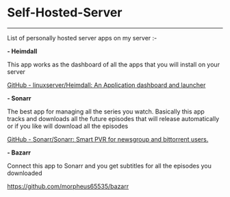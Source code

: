 # Self-Hosted-Server
---
List of personally hosted server apps on my server :-  

**- Heimdall**

This app works as the dashboard of all the apps that you will install on your server

[GitHub - linuxserver/Heimdall: An Application dashboard and launcher](https://github.com/linuxserver/Heimdall)

**- Sonarr**

The best app for managing all the series you watch. Basically this app tracks and downloads all the future episodes that will release automatically or if you like will download all the episodes 

[GitHub - Sonarr/Sonarr: Smart PVR for newsgroup and bittorrent users.](https://github.com/Sonarr/Sonarr)

**- Bazarr**

Connect this app to Sonarr and you get subtitles for all the episodes you downloaded 

https://github.com/morpheus65535/bazarr
